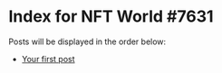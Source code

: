 # Index for NFT World #7631
Posts will be displayed in the order below:

- [Your first post](./001-first.md)

